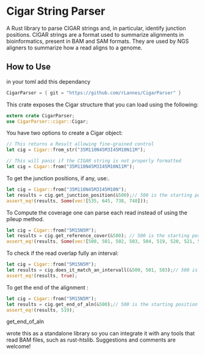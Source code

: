 # Cigar String Parser

A Rust library to parse CIGAR strings and, in particular, identify junction positions. CIGAR strings are a format used to summarize alignments in bioinformatics, present in BAM and SAM formats. They are used by NGS aligners to summarize how a read aligns to a genome.

## How to Use

in your toml add this dependancy
```rust
CigarParser = { git = "https://github.com/rLannes/CigarParser" }
```

This crate exposes the Cigar structure that you can load using the following:

```rust
extern crate CigarParser;
use CigarParser::cigar::Cigar;
```

You have two options to create a Cigar object:

```rust
// This returns a Result allowing fine-grained control
let cig = Cigar::from_str("35M110N45M3I45M10N11M");

// This will panic if the CIGAR string is not properly formatted
let cig = Cigar::from("35M110N45M3I45M10N11M");
```
To get the junction positions, if any, use:.
```rust
let cig = Cigar::from("35M110N45M3I45M10N");
let results = cig.get_junction_position(&500);// 500 is the starting position of the alignment
assert_eq!(results, Some(vec![535, 645, 738, 748]));
```

To Compute the coverage one can parse each read instead of using the pileup method.
```rust
let cig = Cigar::from("5M15N5M");
let results = cig.get_reference_cover(&500); // 500 is the starting position of the alignment
assert_eq!(results, Some(vec![500, 501, 502, 503, 504, 519, 520, 521, 522, 523]));
```

To check if the read overlap fully an interval: 
```rust
let cig = Cigar::from("5M15N5M");
let results = cig.does_it_match_an_intervall(&500, 501, 503);// 500 is the starting position of the alignment
assert_eq!(results, true);
```

To get the end of the alignment : 
```rust
let cig = Cigar::from("5M15N5M");
let results = cig.get_end_of_aln(&500);// 500 is the starting position of the alignment
assert_eq!(results, 519);
```

get_end_of_aln


 wrote this as a standalone library so you can integrate it with any tools that read BAM files, such as rust-htslib.
Suggestions and comments are welcome!
